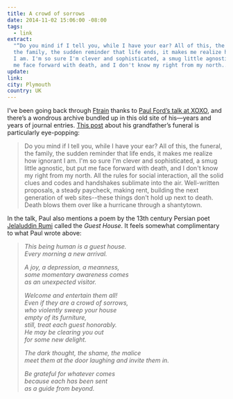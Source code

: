 ```yaml
---
title: A crowd of sorrows
date: 2014-11-02 15:06:00 -08:00
tags:
  - link
extract:
  "“Do you mind if I tell you, while I have your ear? All of this, the funeral,
  the family, the sudden reminder that life ends, it makes me realize how ignorant
  I am. I'm so sure I'm clever and sophisticated, a smug little agnostic, but put
  me face forward with death, and I don't know my right from my north...”"
update:
link:
city: Plymouth
country: UK
---
```


I’ve been going back through [Ftrain](http://ftrain.com) thanks to [Paul Ford’s talk at XOXO](https://www.youtube.com/watch?v=WSL5qVL3Mng), and there’s a wondrous archive bundled up in this old site of his—years and years of journal entries. [This post](http://www.ftrain.com/archive_ftrainone_920607237.html) about his grandfather’s funeral is particularly eye-popping:

> Do you mind if I tell you, while I have your ear? All of this, the funeral, the family, the sudden reminder that life ends, it makes me realize how ignorant I am. I'm so sure I'm clever and sophisticated, a smug little agnostic, but put me face forward with death, and I don't know my right from my north. All the rules for social interaction, all the solid clues and codes and handshakes sublimate into the air. Well-written proposals, a steady paycheck, making rent, building the next generation of web sites--these things don't hold up next to death. Death blows them over like a hurricane through a shantytown.

In the talk, Paul also mentions a poem by the 13th century Persian poet [Jelaluddin Rumi](http://en.wikipedia.org/wiki/Rumi) called the _Guest House_. It feels somewhat complimentary to what Paul wrote above:

<blockquote><p><em>This being human is a guest house.<br>
Every morning a new arrival.</em></p>

<p><em>A joy, a depression, a meanness,<br>
some momentary awareness comes<br>
as an unexpected visitor.</em></p>

<p><em>Welcome and entertain them all!<br>
Even if they are a crowd of sorrows,<br>
who violently sweep your house<br>
empty of its furniture,<br>
still, treat each guest honorably.<br>
He may be clearing you out<br>
for some new delight.</em></p>

<p><em>The dark thought, the shame, the malice<br>
meet them at the door laughing and invite them in.</em></p>

<p><em>Be grateful for whatever comes</br>
because each has been sent<br>
as a guide from beyond.</em></p></blockquote>
